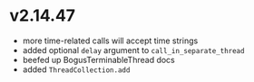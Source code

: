 # v2.14.47

* more time-related calls will accept time strings
* added optional `delay` argument to `call_in_separate_thread`
* beefed up BogusTerminableThread docs
* added `ThreadCollection.add`
